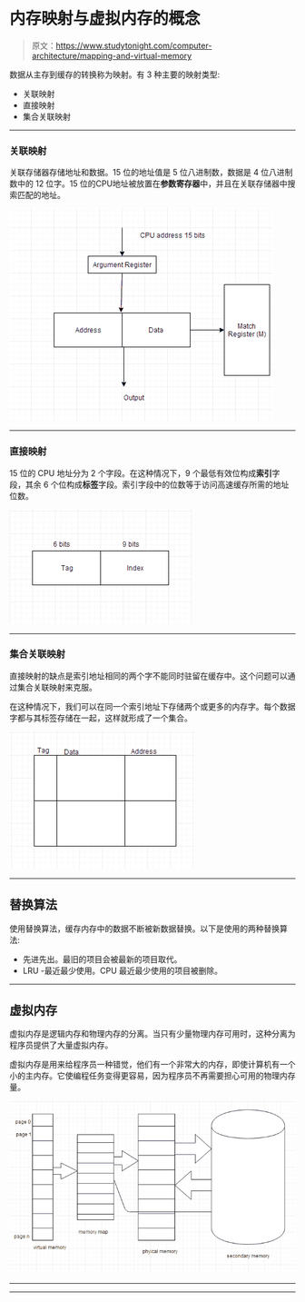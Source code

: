 # 内存映射与虚拟内存的概念

> 原文：<https://www.studytonight.com/computer-architecture/mapping-and-virtual-memory>

数据从主存到缓存的转换称为映射。有 3 种主要的映射类型:

*   关联映射
*   直接映射
*   集合关联映射

* * *

### 关联映射

关联存储器存储地址和数据。15 位的地址值是 5 位八进制数，数据是 4 位八进制数中的 12 位字。15 位的CPU地址被放置在**参数寄存器**中，并且在关联存储器中搜索匹配的地址。

![Mapping and Concept of Virtual Memory](img/0d01ca900d85ee2785658bfa25e1cb72.png)

* * *

### 直接映射

15 位的 CPU 地址分为 2 个字段。在这种情况下，9 个最低有效位构成**索引**字段，其余 6 个位构成**标签**字段。索引字段中的位数等于访问高速缓存所需的地址位数。

![Mapping and Concept of Virtual Memory](img/9e375d050d79794ff6c60290f0b8f6f0.png)

* * *

### 集合关联映射

直接映射的缺点是索引地址相同的两个字不能同时驻留在缓存中。这个问题可以通过集合关联映射来克服。

在这种情况下，我们可以在同一个索引地址下存储两个或更多的内存字。每个数据字都与其标签存储在一起，这样就形成了一个集合。

![Mapping and Concept of Virtual Memory](img/d51acb84041fa6288937de487adedb3f.png)

* * *

## 替换算法

使用替换算法，缓存内存中的数据不断被新数据替换。以下是使用的两种替换算法:

*   先进先出。最旧的项目会被最新的项目取代。
*   LRU -最近最少使用。CPU 最近最少使用的项目被删除。

* * *

## 虚拟内存

虚拟内存是逻辑内存和物理内存的分离。当只有少量物理内存可用时，这种分离为程序员提供了大量虚拟内存。

虚拟内存是用来给程序员一种错觉，他们有一个非常大的内存，即使计算机有一个小的主内存。它使编程任务变得更容易，因为程序员不再需要担心可用的物理内存量。

![Mapping and Concept of Virtual Memory](img/6668857bfa6695a474c32c18cd684b44.png)

* * *

* * *